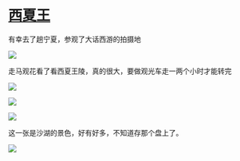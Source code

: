 # [西夏王](https://github.com/jaaleng/gitblog/issues/52)

有幸去了趟宁夏，参观了大话西游的拍摄地

![](https://pic.downk.cc/item/5f56292f160a154a67622b43.jpg)

<!---more--->

走马观花看了看西夏王陵，真的很大，要做观光车走一两个小时才能转完

![](https://pic.downk.cc/item/5f56292f160a154a67622b4b.jpg)

![](https://pic.downk.cc/item/5f56292f160a154a67622b52.jpg)

![](https://pic.downk.cc/item/5f56292f160a154a67622b48.jpg)

这一张是沙湖的景色，好有好多，不知道存那个盘上了。

![](https://pic.downk.cc/item/5f56292f160a154a67622b34.jpg)









